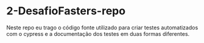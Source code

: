 # 2-DesafioFasters-repo
Neste repo eu trago o código fonte utilizado para criar testes automatizados com o cypress e a documentação dos testes em duas formas diferentes.
